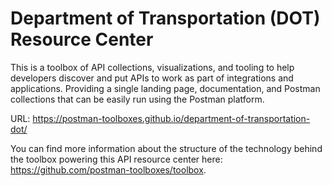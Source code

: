 # Department of Transportation (DOT) Resource Center
This is a toolbox of API collections, visualizations, and tooling to help developers discover and put APIs to work as part of integrations and applications. Providing a single landing page, documentation, and Postman collections that can be easily run using the Postman platform.

URL: https://postman-toolboxes.github.io/department-of-transportation-dot/

You can find more information about the structure of the technology behind the toolbox powering this API resource center here: https://github.com/postman-toolboxes/toolbox.
